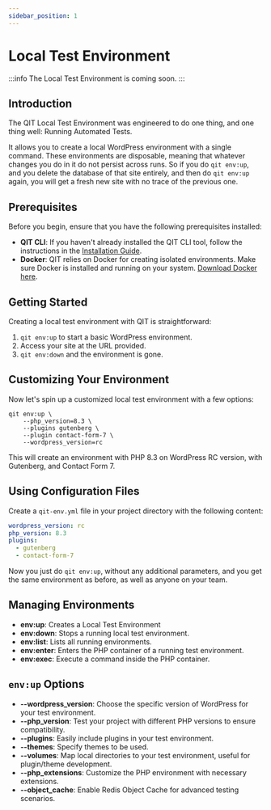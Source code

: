```yaml
---
sidebar_position: 1
---
```


# Local Test Environment

:::info
The Local Test Environment is coming soon.
:::

## Introduction

The QIT Local Test Environment was engineered to do one thing, and one thing well: Running Automated Tests.

It allows you to create a local WordPress environment with a single command. These environments are disposable, meaning that whatever changes you do in it do not persist across runs. So if you do `qit env:up`, and you delete the database of that site entirely, and then do `qit env:up` again, you will get a fresh new site with no trace of the previous one.

## Prerequisites

Before you begin, ensure that you have the following prerequisites installed:

- **QIT CLI**: If you haven't already installed the QIT CLI tool, follow the instructions in the [Installation Guide](cli/01-installation.md).
- **Docker**: QIT relies on Docker for creating isolated environments. Make sure Docker is installed and running on your system. [Download Docker here](https://www.docker.com/get-started).

## Getting Started

Creating a local test environment with QIT is straightforward:

1. `qit env:up` to start a basic WordPress environment.
2. Access your site at the URL provided.
3. `qit env:down` and the environment is gone.

## Customizing Your Environment

Now let's spin up a customized local test environment with a few options:

```qitbash
qit env:up \
    --php_version=8.3 \
    --plugins gutenberg \
    --plugin contact-form-7 \
    --wordpress_version=rc
```

This will create an environment with PHP 8.3 on WordPress RC version, with Gutenberg, and Contact Form 7.

## Using Configuration Files

Create a `qit-env.yml` file in your project directory with the following content:

```yaml
wordpress_version: rc
php_version: 8.3
plugins:
  - gutenberg
  - contact-form-7
```

Now you just do `qit env:up`, without any additional parameters, and you get the same environment as before, as well as anyone on your team.

## Managing Environments

- **env:up**: Creates a Local Test Environment
- **env:down**: Stops a running local test environment.
- **env:list**: Lists all running environments.
- **env:enter**: Enters the PHP container of a running test environment.
- **env:exec**: Execute a command inside the PHP container.

## `env:up` Options

- **--wordpress_version**: Choose the specific version of WordPress for your test environment.
- **--php_version**: Test your project with different PHP versions to ensure compatibility.
- **--plugins**: Easily include plugins in your test environment.
- **--themes**: Specify themes to be used.
- **--volumes**: Map local directories to your test environment, useful for plugin/theme development.
- **--php_extensions**: Customize the PHP environment with necessary extensions.
- **--object_cache**: Enable Redis Object Cache for advanced testing scenarios.